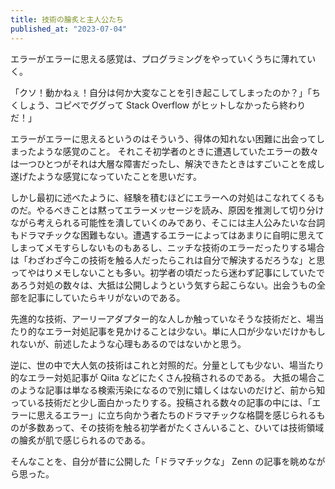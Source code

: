 ```yaml
---
title: 技術の膾炙と主人公たち
published_at: "2023-07-04"
---
```


エラーがエラーに思える感覚は、プログラミングをやっていくうちに薄れていく。

「クソ！動かねぇ！自分は何か大変なことを引き起こしてしまったのか？」「ちくしょう、コピペでググって Stack Overflow がヒットしなかったら終わりだ！」

エラーがエラーに思えるというのはそういう、得体の知れない困難に出会ってしまったような感覚のこと。 それこそ初学者のときに遭遇していたエラーの数々は一つひとつがそれは大層な障害だったし、解決できたときはすごいことを成し遂げたような感覚になっていたことを思いだす。

しかし最初に述べたように、経験を積むほどにエラーへの対処はこなれてくるものだ。やるべきことは黙ってエラーメッセージを読み、原因を推測して切り分けながら考えられる可能性を潰していくのみであり、そこには主人公みたいな台詞もドラマチックな困難もない。遭遇するエラーによってはあまりに自明に思えてしまってメモすらしないものもあるし、ニッチな技術のエラーだったりする場合は「わざわざ今この技術を触る人だったらこれは自分で解決するだろうな」と思ってやはりメモしないことも多い。初学者の頃だったら迷わず記事にしていたであろう対処の数々は、大抵は公開しようという気すら起こらない。出会うもの全部を記事にしていたらキリがないのである。

先進的な技術、アーリーアダプター的な人しか触っていなそうな技術だと、場当たり的なエラー対処記事を見かけることは少ない。単に人口が少ないだけかもしれないが、前述したような心理もあるのではないかと思う。

逆に、世の中で大人気の技術はこれと対照的だ。分量としても少ない、場当たり的なエラー対処記事が Qiita などにたくさん投稿されるのである。 大抵の場合このような記事は単なる検索汚染になるので別に嬉しくはないのだけど、前から知っている技術だと少し面白かったりする。投稿される数々の記事の中には、「エラーに思えるエラー」に立ち向かう者たちのドラマチックな格闘を感じられるものが多数あって、その技術を触る初学者がたくさんいること、ひいては技術領域の膾炙が肌で感じられるのである。

そんなことを、自分が昔に公開した「ドラマチックな」 Zenn の記事を眺めながら思った。
